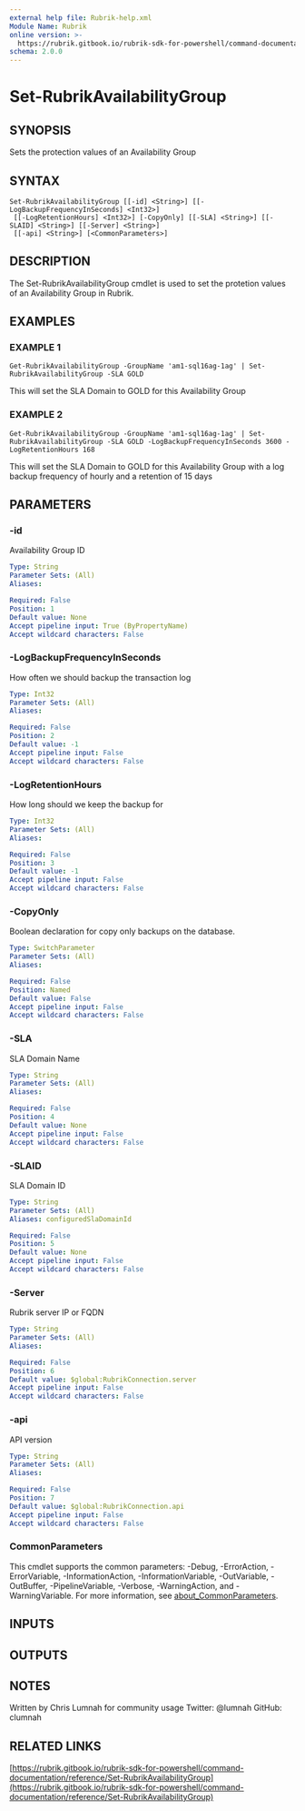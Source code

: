 ```yaml
---
external help file: Rubrik-help.xml
Module Name: Rubrik
online version: >-
  https://rubrik.gitbook.io/rubrik-sdk-for-powershell/command-documentation/reference/Set-RubrikAvailabilityGroup
schema: 2.0.0
---
```


# Set-RubrikAvailabilityGroup

## SYNOPSIS

Sets the protection values of an Availability Group

## SYNTAX

```text
Set-RubrikAvailabilityGroup [[-id] <String>] [[-LogBackupFrequencyInSeconds] <Int32>]
 [[-LogRetentionHours] <Int32>] [-CopyOnly] [[-SLA] <String>] [[-SLAID] <String>] [[-Server] <String>]
 [[-api] <String>] [<CommonParameters>]
```

## DESCRIPTION

The Set-RubrikAvailabilityGroup cmdlet is used to set the protetion values of an Availability Group in Rubrik.

## EXAMPLES

### EXAMPLE 1

```text
Get-RubrikAvailabilityGroup -GroupName 'am1-sql16ag-1ag' | Set-RubrikAvailabilityGroup -SLA GOLD
```

This will set the SLA Domain to GOLD for this Availability Group

### EXAMPLE 2

```text
Get-RubrikAvailabilityGroup -GroupName 'am1-sql16ag-1ag' | Set-RubrikAvailabilityGroup -SLA GOLD -LogBackupFrequencyInSeconds 3600 -LogRetentionHours 168
```

This will set the SLA Domain to GOLD for this Availability Group with a log backup frequency of hourly and a retention of 15 days

## PARAMETERS

### -id

Availability Group ID

```yaml
Type: String
Parameter Sets: (All)
Aliases:

Required: False
Position: 1
Default value: None
Accept pipeline input: True (ByPropertyName)
Accept wildcard characters: False
```

### -LogBackupFrequencyInSeconds

How often we should backup the transaction log

```yaml
Type: Int32
Parameter Sets: (All)
Aliases:

Required: False
Position: 2
Default value: -1
Accept pipeline input: False
Accept wildcard characters: False
```

### -LogRetentionHours

How long should we keep the backup for

```yaml
Type: Int32
Parameter Sets: (All)
Aliases:

Required: False
Position: 3
Default value: -1
Accept pipeline input: False
Accept wildcard characters: False
```

### -CopyOnly

Boolean declaration for copy only backups on the database.

```yaml
Type: SwitchParameter
Parameter Sets: (All)
Aliases:

Required: False
Position: Named
Default value: False
Accept pipeline input: False
Accept wildcard characters: False
```

### -SLA

SLA Domain Name

```yaml
Type: String
Parameter Sets: (All)
Aliases:

Required: False
Position: 4
Default value: None
Accept pipeline input: False
Accept wildcard characters: False
```

### -SLAID

SLA Domain ID

```yaml
Type: String
Parameter Sets: (All)
Aliases: configuredSlaDomainId

Required: False
Position: 5
Default value: None
Accept pipeline input: False
Accept wildcard characters: False
```

### -Server

Rubrik server IP or FQDN

```yaml
Type: String
Parameter Sets: (All)
Aliases:

Required: False
Position: 6
Default value: $global:RubrikConnection.server
Accept pipeline input: False
Accept wildcard characters: False
```

### -api

API version

```yaml
Type: String
Parameter Sets: (All)
Aliases:

Required: False
Position: 7
Default value: $global:RubrikConnection.api
Accept pipeline input: False
Accept wildcard characters: False
```

### CommonParameters

This cmdlet supports the common parameters: -Debug, -ErrorAction, -ErrorVariable, -InformationAction, -InformationVariable, -OutVariable, -OutBuffer, -PipelineVariable, -Verbose, -WarningAction, and -WarningVariable. For more information, see [about\_CommonParameters](http://go.microsoft.com/fwlink/?LinkID=113216).

## INPUTS

## OUTPUTS

## NOTES

Written by Chris Lumnah for community usage Twitter: @lumnah GitHub: clumnah

## RELATED LINKS

[https://rubrik.gitbook.io/rubrik-sdk-for-powershell/command-documentation/reference/Set-RubrikAvailabilityGroup](https://rubrik.gitbook.io/rubrik-sdk-for-powershell/command-documentation/reference/Set-RubrikAvailabilityGroup)

